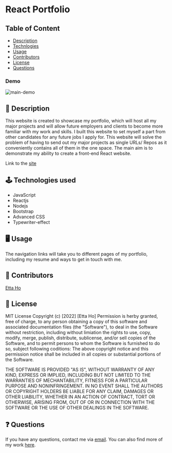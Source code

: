 # React Portfolio

## Table of Content

- [Description](#description)
- [Technlogies](#technologies)
- [Usage](#usage)
- [Contributors](#contributors)
- [License](#license)
- [Questions](#questions)

### Demo

![main-demo](src/assets/demo.gif)

<a name="description"></a>

## 📝 Description

This website is created to showcase my portfolio, which will host all my major projects and will allow future employers and clients to become more familiar with my work and skills. I built this website to set myself a part from other candidates for any future jobs I apply for. This website will solve the problem of having to send out my major projects as single URLs/ Repos as it conveniently contains all of them in the one space. The main aim is to demonstrate my ability to create a front-end React website.

Link to the [site](https://etta0311.github.io/etta-portfolio/)

<a name="technologies"></a>

## 🕹 Technologies used

- JavaScript
- Reactjs
- Nodejs
- Bootstrap
- Advanced CSS
- Typewriter-effect

<a name="usage"></a>

## 🖥 Usage
The navigation links will take you to different pages of my portfolio, including my resume and ways to get in touch with me. 

<a name="contributors"></a>

## 👥 Contributors

[Etta Ho](https://github.com/Etta0311)

<a name="license"></a>

## 🔖 License

MIT License
Copyright (c) [2022] [Etta Ho]
Permission is herby granted, free of charge, to any person obtaining a copy of this software and associated documentation files (the "Software"), to deal in the Software without restriction, including without limiation the rights to use, copy, modify, merge, publish, distribute, sublicense, and/or sell copies of the Software, and to permit persons to whom the Software is furnished to do so, subject following coditions:
The above copyright notice and this permission notice shall be included in all copies or substantial portions of the Software.

THE SOFTWARE IS PROVIDED "AS IS", WITHOUT WARRANTY OF ANY KIND, EXPRESS OR IMPLIED, INCLUDING BUT NOT LIMITED TO THE WARRANTIES OF MECHANTABILITY, FITNESS FOR A PARTICULAR PURPOSE AND NONINFRINGEMENT. IN NO EVENT SHALL THE AUTHORS OR COPYRIGHT HOLDERS BE LIABLE FOR ANY CLAIM, DAMAGES OR OTHER LIABILITY, WHETHER IN AN ACTION OF CONTRACT, TORT OR OTHERWISE, ARISING FROM, OUT OF OR IN CONNECTION WITH THE SOFTWARE OR THE USE OF OTHER DEALINGS IN THE SOFTWARE.


<a name="questions"></a>

## ❓ Questions

If you have any questions, contact me via [email](etta0311031@gmail.com). You can also find more of my work [here](https://github.com/Etta0311).
